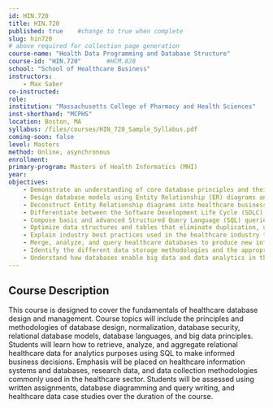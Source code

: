 ```yaml
---
id: HIN.720
title: HIN.720
published: true    #change to true when complete
slug: hin720
# above required for collection page generation
course-name: "Health Data Programming and Database Structure"
course-id: "HIN.720"       #HCM.828
school: "School of Healthcare Business"
instructors: 
    - Max Saber
co-instructed: 
role: 
institution: "Massachusetts College of Pharmacy and Health Sciences"
inst-shorthand: "MCPHS"
location: Boston, MA
syllabus: /files/courses/HIN_720_Sample_Syllabus.pdf
coming-soon: false
level: Masters
method: Online, asynchronous
enrollment: 
primary-program: Masters of Health Informatics (MHI)
year: 
objectives: 
    - Demonstrate an understanding of core database principles and their structural elements, 
    - Design database models using Entity Relationship (ER) diagrams and database schemas, 
    - Deconstruct Entity Relationship diagrams into healthcare business rules/requirements, 
    - Differentiate between the Software Development Life Cycle (SDLC) and the Database Development Life Cycle (DBLC) and the purpose the both serve during the database design process, 
    - Compose basic and advanced Structured Query Language (SQL) queries to retrieve and display healthcare databases, 
    - Optimize data structures and tables that eliminate duplication, unnecessary data entry, and confusion, 
    - Explain industry best practices used in the healthcare industry to ensure database the security, privacy, and confidentiality of data stored, 
    - Merge, analyze, and query healthcare databases to produce new information elements, 
    - Identify the different data storage methodologies and the appropriate use of each method based on the data stored, and
    - Understand how databases enable big data and data analytics in the healthcare enterprise. 
---
```


## Course Description

This course is designed to cover the fundamentals of healthcare database design and management. Course topics will include the principles and methodologies of database design, normalization, database security, relational database models, database languages, and big data principles. Students will learn how to retrieve, analyze, and aggregate relational healthcare data for analytics purposes using SQL to make informed business decisions. Emphasis will be placed on healthcare information systems and databases, research data, and data collection methodologies commonly used in the healthcare sector. Students will be assessed using written assignments, database diagramming and query writing, and healthcare data case studies over the duration of the course.
